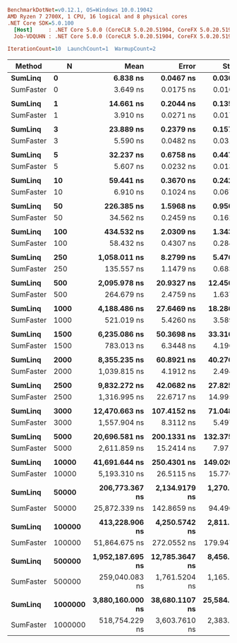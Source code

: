 ``` ini

BenchmarkDotNet=v0.12.1, OS=Windows 10.0.19042
AMD Ryzen 7 2700X, 1 CPU, 16 logical and 8 physical cores
.NET Core SDK=5.0.100
  [Host]     : .NET Core 5.0.0 (CoreCLR 5.0.20.51904, CoreFX 5.0.20.51904), X64 RyuJIT
  Job-VDQUHN : .NET Core 5.0.0 (CoreCLR 5.0.20.51904, CoreFX 5.0.20.51904), X64 RyuJIT

IterationCount=10  LaunchCount=1  WarmupCount=2  

```
|    Method |       N |             Mean |          Error |         StdDev | Ratio |
|---------- |-------- |-----------------:|---------------:|---------------:|------:|
|   **SumLinq** |       **0** |         **6.838 ns** |      **0.0467 ns** |      **0.0309 ns** |  **1.00** |
| SumFaster |       0 |         3.649 ns |      0.0175 ns |      0.0104 ns |  0.53 |
|           |         |                  |                |                |       |
|   **SumLinq** |       **1** |        **14.661 ns** |      **0.2044 ns** |      **0.1352 ns** |  **1.00** |
| SumFaster |       1 |         3.910 ns |      0.0271 ns |      0.0179 ns |  0.27 |
|           |         |                  |                |                |       |
|   **SumLinq** |       **3** |        **23.889 ns** |      **0.2379 ns** |      **0.1573 ns** |  **1.00** |
| SumFaster |       3 |         5.590 ns |      0.0482 ns |      0.0319 ns |  0.23 |
|           |         |                  |                |                |       |
|   **SumLinq** |       **5** |        **32.237 ns** |      **0.6758 ns** |      **0.4470 ns** |  **1.00** |
| SumFaster |       5 |         5.607 ns |      0.0232 ns |      0.0138 ns |  0.17 |
|           |         |                  |                |                |       |
|   **SumLinq** |      **10** |        **59.441 ns** |      **0.3670 ns** |      **0.2427 ns** |  **1.00** |
| SumFaster |      10 |         6.910 ns |      0.1024 ns |      0.0678 ns |  0.12 |
|           |         |                  |                |                |       |
|   **SumLinq** |      **50** |       **226.385 ns** |      **1.5968 ns** |      **0.9503 ns** |  **1.00** |
| SumFaster |      50 |        34.562 ns |      0.2459 ns |      0.1626 ns |  0.15 |
|           |         |                  |                |                |       |
|   **SumLinq** |     **100** |       **434.532 ns** |      **2.0309 ns** |      **1.3433 ns** |  **1.00** |
| SumFaster |     100 |        58.432 ns |      0.4307 ns |      0.2849 ns |  0.13 |
|           |         |                  |                |                |       |
|   **SumLinq** |     **250** |     **1,058.011 ns** |      **8.2799 ns** |      **5.4767 ns** |  **1.00** |
| SumFaster |     250 |       135.557 ns |      1.1479 ns |      0.6831 ns |  0.13 |
|           |         |                  |                |                |       |
|   **SumLinq** |     **500** |     **2,095.978 ns** |     **20.9327 ns** |     **12.4567 ns** |  **1.00** |
| SumFaster |     500 |       264.679 ns |      2.4759 ns |      1.6377 ns |  0.13 |
|           |         |                  |                |                |       |
|   **SumLinq** |    **1000** |     **4,188.486 ns** |     **27.6469 ns** |     **18.2867 ns** |  **1.00** |
| SumFaster |    1000 |       521.019 ns |      5.4260 ns |      3.5890 ns |  0.12 |
|           |         |                  |                |                |       |
|   **SumLinq** |    **1500** |     **6,235.086 ns** |     **50.3698 ns** |     **33.3165 ns** |  **1.00** |
| SumFaster |    1500 |       783.013 ns |      6.3448 ns |      4.1967 ns |  0.13 |
|           |         |                  |                |                |       |
|   **SumLinq** |    **2000** |     **8,355.235 ns** |     **60.8921 ns** |     **40.2763 ns** |  **1.00** |
| SumFaster |    2000 |     1,039.815 ns |      4.1912 ns |      2.4941 ns |  0.12 |
|           |         |                  |                |                |       |
|   **SumLinq** |    **2500** |     **9,832.272 ns** |     **42.0682 ns** |     **27.8255 ns** |  **1.00** |
| SumFaster |    2500 |     1,316.995 ns |     22.6717 ns |     14.9959 ns |  0.13 |
|           |         |                  |                |                |       |
|   **SumLinq** |    **3000** |    **12,470.663 ns** |    **107.4152 ns** |     **71.0485 ns** |  **1.00** |
| SumFaster |    3000 |     1,557.904 ns |      8.3112 ns |      5.4973 ns |  0.12 |
|           |         |                  |                |                |       |
|   **SumLinq** |    **5000** |    **20,696.581 ns** |    **200.1331 ns** |    **132.3756 ns** |  **1.00** |
| SumFaster |    5000 |     2,611.859 ns |     15.2414 ns |      7.9715 ns |  0.13 |
|           |         |                  |                |                |       |
|   **SumLinq** |   **10000** |    **41,691.644 ns** |    **250.4301 ns** |    **149.0269 ns** |  **1.00** |
| SumFaster |   10000 |     5,193.310 ns |     26.5115 ns |     15.7766 ns |  0.12 |
|           |         |                  |                |                |       |
|   **SumLinq** |   **50000** |   **206,773.367 ns** |  **2,134.9179 ns** |  **1,270.4554 ns** |  **1.00** |
| SumFaster |   50000 |    25,872.339 ns |    142.8659 ns |     94.4969 ns |  0.13 |
|           |         |                  |                |                |       |
|   **SumLinq** |  **100000** |   **413,228.906 ns** |  **4,250.5742 ns** |  **2,811.4916 ns** |  **1.00** |
| SumFaster |  100000 |    51,864.675 ns |    272.0552 ns |    179.9477 ns |  0.13 |
|           |         |                  |                |                |       |
|   **SumLinq** |  **500000** | **1,952,187.695 ns** | **12,785.3647 ns** |  **8,456.7271 ns** |  **1.00** |
| SumFaster |  500000 |   259,040.083 ns |  1,761.5204 ns |  1,165.1367 ns |  0.13 |
|           |         |                  |                |                |       |
|   **SumLinq** | **1000000** | **3,880,160.000 ns** | **38,680.1107 ns** | **25,584.4983 ns** |  **1.00** |
| SumFaster | 1000000 |   518,754.229 ns |  3,603.7610 ns |  2,383.6648 ns |  0.13 |
